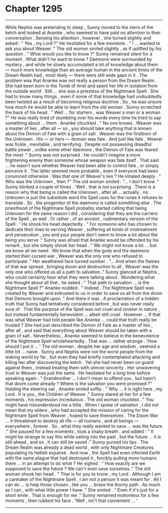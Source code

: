 
# Chapter 1295


---

While Nephis was pretending to sleep , Sunny moved to the stern of the ketch and looked at Ananke , who seemed to have paid no attention to their conversation . Sensing his attention , however , she turned slightly and asked :
" Yes , my Lord ?"
He hesitated for a few moments . " I … wanted to ask you about Weaver ."
The old woman smiled slightly , as if uplifted by his question . " What would you like to know ?"
Sunny remained silent for a moment . What didn't he want to know ? Daemons were surrounded by mystery , and while he slowly accumulated a lot of knowledge about them — much more knowledge than an average human in the ancient times of the Dream Realm had , most likely — there were still wide gaps in it . The problem was that Ananke was not really a person from the Dream Realm . She had been born in the Tomb of Ariel and spent her life in isolation from the outside world . Still … she was a priestess of the Nightmare Spell . She had to know many things , even if some of that knowledge had undoubtedly been twisted as a result of becoming religious doctrine .
So , he was unsure how much he would be able to learn from the old woman .
Sunny scratched the back of his head . " Well … for starters , was Weaver a man or a woman ?"
He was really tired of stumbling over his words every time he tried to say something about ... them .
Ananke chuckled . " No one knows . Weaver was a master of lies , after all — so , you should take anything that is known about the Demon of Fate with a grain of salt . Weaver was the firstborn of the Unknown . His — or hers — domain was fate . And just like fate , Weaver was fickle , inevitable , and terrifying . Despite not possessing dreadful battle power , unlike some other daemons , the Demon of Fate was feared the most ."
Sunny was not surprised . He couldn't imagine a more frightening enemy than someone whose weapon was fate itself . That said … he wasn't sure whether Weaver had been able to control fate , or simply perceive it . The latter seemed more probable , even if everyone had been convinced otherwise . Was that one of Weaver's lies ?
He inhaled deeply . " Who was the Unknown , then ?"
The old woman smiled .
"... I don't know ." Sunny blinked a couple of times . 'Well , that is not surprising . There is a reason why that being is called the Unknown , after all … actually , no . Unknown is just the substitute word the Spell uses for the runes it refuses to translate . So , the progenitor of the daemons is called something else . The priesthood of the Nightmare Spell probably started calling that being Unknown for the same reason I did , considering that they are the carriers of the Spell , as well . Or rather , of an ancient , rudimentary version of the Spell . ' He shook his head dejectedly . " For someone who has chosen to dedicate their lives to serving Weaver , suffering all kinds of mistreatment and persecution , you and your people don't seem to know a lot about the being you serve ."
Sunny was afraid that Ananke would be offended by his remark , but she simply shook her head .
" We might not know a lot … but we know all we need . We know that when the gods and the daemons started their cursed war , Weaver was the only one who refused to participate ."
Her weathered face turned somber .
"... And when the flames of that war spread , bringing doom and destruction to all , Weaver was the only one who offered us all a path to salvation ."
Sunny glanced at Nephis , who could certainly hear what they were talking about . Wondering what she thought about all that , he asked :
" That path to salvation … is the Nightmare Spell ?"
Ananke nodded . " Indeed . The Nightmare Spell was created by Weaver and entrusted to us in order to save us all from the doom that Demons brought upon ."
And there it was . A proclamation of a hidden truth that Sunny had tentatively considered before , but was never really sure of . That the purpose of the Spell was not cruel and sinister in nature , but instead fundamentally benevolent ... albeit still cruel .
However …
If that was what Weaver had told people like Ananke … could that truth really be trusted ?
She had just described the Demon of Fate as a master of lies , after all , and said that everything about Weaver should be taken with a grain of salt . Nevertheless , Ananke seemed to believe in the benevolence of the Nightmare Spell wholeheartedly . That was … rather strange .
'How should I put it … '
The old woman , despite her age and wisdom , seemed a little bit … naive . Sunny and Nephis were not the worst people from the waking world by far , but even they had briefly contemplated attacking and killing her after discovering the ketch . Yet she had never been on guard against them , instead treating them with utmost sincerity . Her unwavering trust in Weaver was just the same . He hesitated for a long time before speaking again :
" Grandmother … I don't mean to offend you , but hasn't that doom come already ? Where is the salvation you were promised ?"
Holding the steering oar , Ananke smiled softly . " Why … it is right here , my Lord . It is you , the Children of Weaver ."
Sunny stared at her for a few moments , his expression incredulous . The old woman chuckled . " You might have misunderstood me a little . When I spoke of salvation , I did not mean that my elders , who had accepted the mission of caring for the Nightmare Spell from Weaver , hoped to save themselves . The Doom War … it threatened to destroy all life — all humans , and all beings — everywhere , forever . So , what they really wanted to save … was the future ."
She paused for a few moments , took a shaky breath , and added :
" It might be strange to say this while sailing into the past , but the future … it is still ahead , and so , it can still be saved ."
Sunny pursed his lips . The Dream Realm was already a dead world , with only Nightmare Creatures populating its hellish expanse . And now , the Spell had even infected Earth with the same plague that had destroyed it , forcibly pulling more humans there … in an attempt to do what ?
He sighed . " How exactly are we supposed to save the future ? We can't even save ourselves ."
The old woman shook her head . " That is for you to know , my Lord . Although I am a caretaker of the Nightmare Spell , I am not a person it was meant for . All I can do … is help those chosen , like you … brave the thorny path . As much as I can , with what little power I have ."
She smiled .
" Even if it's just for a short while . That is enough for me ."
Sunny remained motionless for a few moments , then rubbed his face .
'Well , isn't that convenient … '

---

